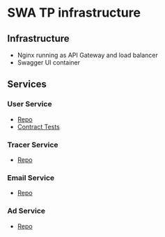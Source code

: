 # SWA TP infrastructure

## Infrastructure
* Nginx running as API Gateway and load balancer
* Swagger UI container

## Services

### User Service
- [Repo](https://github.com/LukasForst/SWA-TP-user-service)
- [Contract Tests](https://github.com/LukasForst/SWA-TP-user-service)

### Tracer Service
- [Repo](https://gitlab.fel.cvut.cz/matijmic/swa-tracer-service)

### Email Service
- [Repo](https://bitbucket.org/filipbursik5/swa-emailservice/src/master/)

### Ad Service
- [Repo](https://bitbucket.org/filip-bulander/swa-ads/src/master/)
